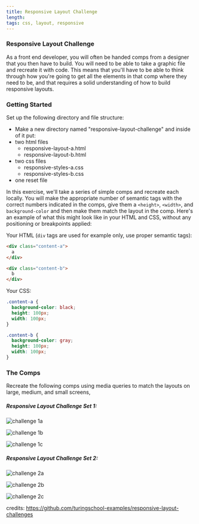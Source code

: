 ```yaml
---
title: Responsive Layout Challenge
length:
tags: css, layout, responsive
---
```



### Responsive Layout Challenge

As a front end developer, you will often be handed comps from a designer that you then have to build. You will need to be able to take a graphic file and recreate it with code. This means that you'll have to be able to think through how you're going to get all the elements in that comp where they need to be, and that requires a solid understanding of how to build responsive layouts.

### Getting Started

Set up the following directory and file structure:

* Make a new directory named "responsive-layout-challenge" and inside of it put:
* two html files
  - responsive-layout-a.html
  - responsive-layout-b.html
* two css files
  - responsive-styles-a.css
  - responsive-styles-b.css
* one reset file

In this exercise, we'll take a series of simple comps and recreate each locally. You will make the appropriate number of semantic tags with the correct numbers indicated in the comps, give them a `<height>`, `<width>`, and `background-color` and then make them match the layout in the comp. Here's an example of what this might look like in your HTML and CSS, without any positioning or breakpoints applied:

Your HTML (`div` tags are used for example only, use proper semantic tags):

```HTML
<div class="content-a">
  a
</div>

<div class="content-b">
  b
</div>
```
Your CSS:

```CSS
.content-a {
  background-color: black;
  height: 100px;
  width: 100px;
}

.content-b {
  background-color: gray;
  height: 100px;
  width: 100px;
}
```

### The Comps

Recreate the following comps using media queries to match the layouts on large, medium, and small screens,

##### Responsive Layout Challenge Set 1:

![challenge 1a](images/comp1a.png)

![challenge 1b](images/comp1b.png)

![challenge 1c](images/comp1c.png)


##### Responsive Layout Challenge Set 2:

![challenge 2a](images/comp2a.png)

![challenge 2b](images/comp2b.png)

![challenge 2c](images/comp2c.png)


credits: https://github.com/turingschool-examples/responsive-layout-challenges
